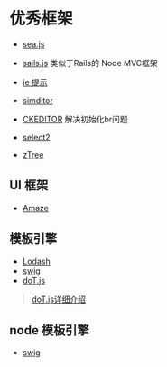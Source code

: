 # 优秀框架

- [sea.js](http://seajs.org/)
- [sails.js](http://sailsjs.org/) 类似于Rails的 Node MVC框架
- [ie 提示](https://github.com/panteng/ie-blocker)

- [simditor](http://simditor.tower.im/)
- [CKEDITOR](https://dev.ckeditor.com/ticket/8419) 解决初始化br问题

- [select2](https://select2.github.io/)
- [zTree](http://www.treejs.cn/v3/main.php#_zTreeInfo)

## UI 框架
- [Amaze](http://amazeui.org/)

## 模板引擎
- [Lodash](https://lodash.com/)
- [swig](http://yangxiaofu.com/swig/)
- [doT.js](http://olado.github.io/doT/index.html)
> [doT.js详细介绍](http://www.cnblogs.com/kuikui/p/3505768.html)

## node 模板引擎
- [swig](https://prakaashkpk.github.io/swig-docs/swig/docs/#usage)
